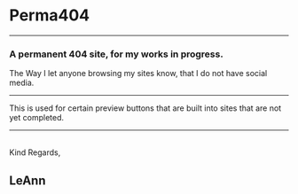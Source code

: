 
<h1>Perma404</h1>
<hr>
<h3>A permanent 404 site, for my works in progress.</h3>

<p>The Way I let anyone browsing my sites know, that I do not have social media.</p>
<hr>

This is used for certain preview buttons that are built into sites that are not yet completed.
<hr>
<br>
Kind Regards,

<h2>LeAnn</h2>
